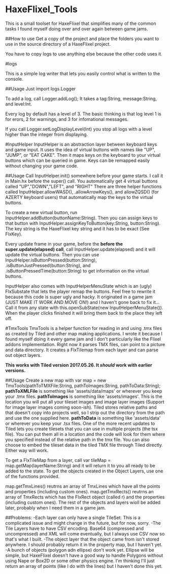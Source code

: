 # HaxeFlixel_Tools

This is a small toolset for HaxeFlixel that simplifies many of the common tasks I found myself doing over and over again between game jams.  

##How to use
Get a copy of the project and place the folders you want to use in the source directory of a HaxeFlixel project.

You have to copy logs to use anything else because the other code uses it.

#logs

This is a simple log writer that lets you easily control what is written to the console.  

##Usage
Just import logs.Logger

To add a log, call Logger.addLog();  It takes a tag:String, message:String, and level:Int.  

Every log by default has a level of 3.  The basic thinking is that log level 1 is for erors, 2 for warnings, and 3 for infomational messages.  

If you call Logger.setLogDisplayLevel(Int) you stop all logs with a level higher than the integer from displaying.  


#InputHelper
InputHelper is an abstraction layer between keyboard keys and game input.  It uses the idea of virtual buttons with names like "UP", "JUMP", or "EAT CAKE".  Then it maps keys on the keyboard to your virtual buttons which can be queried in game.
Keys can be remapped easily without changing your game code.

##Usage
Call InputHelper.init() somewhere before your game starts.  I call it in Main.hx before the super() call.  You automatically get 4 virtual buttons called "UP","DOWN","LEFT", and "RIGHT"
There are three helper functions called InputHelper.allowWASD(), .allowArrowKeys(), and allowZQSD() (for AZERTY keyboard users) that automatically map the keys to the virtual buttons.

To create a new virtual button, run InputHelper.addButton(buttonName:String).  Then you can assign keys to that button with InputHelper.assignKeyToButton(key:String, button:String).  The key string is the HaxeFlixel key string and it has to be exact (See FlxKey).

Every update frame in your game, before the **before the super.update(elapsed) call**, call InputHelper.update(elapsed) and it will update the virtual buttons.  Then you can use InputHelper.isButtonPressed(button:String), .isButtonJustPressed(button:String), and .isButtonPressedTime(button:String) to get information on the virtual buttons.

InputHelper also comes with InputHelperMenuState which is an (ugly) FlxSubstate that lets the player remap the buttons.  Feel free to rewrite it because this code is super ugly and hacky.  It originated in a game jam (JUST MAKE IT WORK AND MOVE ON!) and I haven't gone back to fix it...
Call it from any state with this.openSubState(new InputHelperMenuState()).  When the player clicks finished it will bring them back to the place they left off.

#TmxTools
TmxTools is a helper function for reading in and using .tmx files as created by Tiled and other map making applications.  I wrote it because I found myself doing it every game jam and I don't particularly like the Flixel addons implementation.
Right now it parses TMX files, can point to a picture and data directory.  It creates a FlxTilemap from each layer and can parse out object layers.

**This works with Tiled version 2017.05.26.  It *should* work with earlier versions.**

##Usage
Create a new map with var map = new TmxTools(pathToTMXFile:String, pathToImages:String, pathToData:String);
**pathToXMLFile** is something like 'assets/data/maps' or wherever you keep your .tmx files.
**pathToImages** is something like 'assets/images'.  This is the location you will put all your tileset images and image layer images (Support for image layer images coming soon-ish).  Tiled stores relative paths and that doesn't copy into projects well, so I strip out the directory from the path and use the one supplied here.
**pathToData** is something like 'assets/data' or wherever you keep your .tsx files.  One of the more recent updates to Tiled lets you create tilesets that you can use in multiple projects (the tsx file).  You can put them all in a location and the code will look for them where you specified instead of the relative path in the tmx file.  You can also choose to embed the tileset data in the tiled TMX file through Tiled directly.  Either way will work.  

To get a FlxTileMap from a layer, call var tileMap = map.getMap(layerName:String) and it will return it to you all ready to be added to the state.
To get the objects created in the Object Layers, use one of the functions provided.  

map.getTmxLines() reutrns an array of TmxLines which have all the points and properties (including custom ones).
map.getTmxRects() reutrns an array of TmxRects which has the FlxRect object (called r) and the properties (including custom ones).
The rest of the objects and layers wioll be added later, probably when I need them in a game jam.

##Problems:
	-Each layer can only have a single TileSet.  This is a complicated issue and might change in the future, but for now, sorry.
	-The Tile Layers have to have CSV encoding.  Base64 (compressed and uncompressed) and XML will come eventually, but I always use CSV now so that's what I built.
	-The object layer that the object came from isn't stored anywhere.  I should probably return it in the property map, but I haven't yet.
	-A bunch of objects (polygon adn ellipse) don't work yet.  Ellipse will be simple, but HaxeFlixel doesn't have a good way to handle Polygons without using Nape or Box2D or some other physics engine.  I'm thinking I'll just return an array of points (like I do with the lines) but I haven't done this yet.
	
	